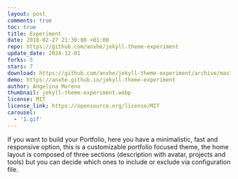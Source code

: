 ```yaml
---
layout: post
comments: true
toc: true
title: Experiment
date: 2018-02-27 21:30:00 +01:00
repo: https://github.com/anxhe/jekyll-theme-experiment
update_date: 2024-12-01
forks: 5
stars: 7
download: https://github.com/anxhe/jekyll-theme-experiment/archive/master.zip
demo: https://anxhe.github.io/jekyll-theme-experiment
author: Angelina Moreno
thumbnail: jekyll-theme-experiment.webp
license: MIT
license_link: https://opensource.org/license/MIT
carousel:
  - '1.gif'
---
```


If you want to build your Portfolio, here you have a minimalistic, fast and responsive option, this is a customizable portfolio focused theme, the home layout is composed of three sections (description with avatar, projects and tools) but you can decide which ones to include or exclude via configuration file.
